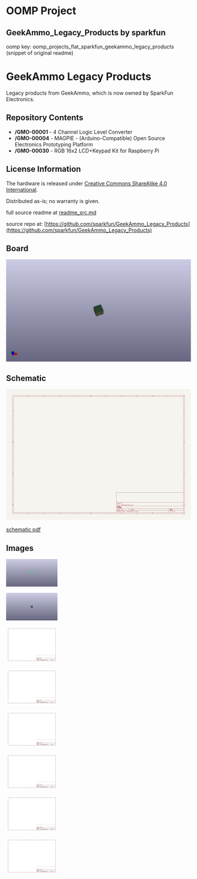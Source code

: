 # OOMP Project  
## GeekAmmo_Legacy_Products  by sparkfun  
  
oomp key: oomp_projects_flat_sparkfun_geekammo_legacy_products  
(snippet of original readme)  
  
GeekAmmo Legacy Products  
========================  
Legacy products from GeekAmmo, which is now owned by SparkFun Electronics.  
  
  
Repository Contents  
-------------------  
* **/GMO-00001** - 4 Channel Logic Level Converter  
* **/GMO-00004** - MAGPIE - (Arduino-Compatible) Open Source Electronics Prototyping Platform   
* **/GMO-00030** - RGB 16x2 LCD+Keypad Kit for Raspberry Pi  
  
  
License Information  
-------------------  
The hardware is released under [Creative Commons ShareAlike 4.0 International](https://creativecommons.org/licenses/by-sa/4.0/).  
  
Distributed as-is; no warranty is given.  
  
  full source readme at [readme_src.md](readme_src.md)  
  
source repo at: [https://github.com/sparkfun/GeekAmmo_Legacy_Products](https://github.com/sparkfun/GeekAmmo_Legacy_Products)  
## Board  
  
[![working_3d.png](working_3d_600.png)](working_3d.png)  
## Schematic  
  
[![working_schematic.png](working_schematic_600.png)](working_schematic.png)  
  
[schematic pdf](working_schematic.pdf)  
## Images  
  
[![working_3D_bottom.png](working_3D_bottom_140.png)](working_3D_bottom.png)  
  
[![working_3D_top.png](working_3D_top_140.png)](working_3D_top.png)  
  
[![working_assembly_page_01.png](working_assembly_page_01_140.png)](working_assembly_page_01.png)  
  
[![working_assembly_page_02.png](working_assembly_page_02_140.png)](working_assembly_page_02.png)  
  
[![working_assembly_page_03.png](working_assembly_page_03_140.png)](working_assembly_page_03.png)  
  
[![working_assembly_page_04.png](working_assembly_page_04_140.png)](working_assembly_page_04.png)  
  
[![working_assembly_page_05.png](working_assembly_page_05_140.png)](working_assembly_page_05.png)  
  
[![working_assembly_page_06.png](working_assembly_page_06_140.png)](working_assembly_page_06.png)  
